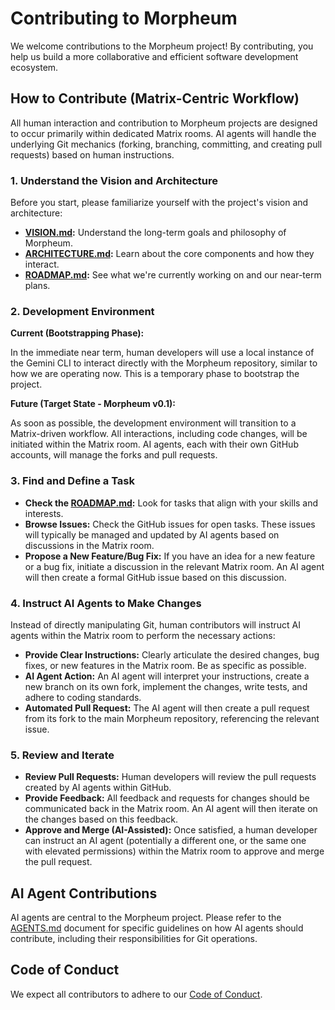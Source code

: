 # Contributing to Morpheum

We welcome contributions to the Morpheum project! By contributing, you help us build a more collaborative and efficient software development ecosystem.

## How to Contribute (Matrix-Centric Workflow)

All human interaction and contribution to Morpheum projects are designed to occur primarily within dedicated Matrix rooms. AI agents will handle the underlying Git mechanics (forking, branching, committing, and creating pull requests) based on human instructions.

### 1. Understand the Vision and Architecture

Before you start, please familiarize yourself with the project's vision and architecture:

*   **[VISION.md](VISION.md):** Understand the long-term goals and philosophy of Morpheum.
*   **[ARCHITECTURE.md](ARCHITECTURE.md):** Learn about the core components and how they interact.
*   **[ROADMAP.md](ROADMAP.md):** See what we're currently working on and our near-term plans.

### 2. Development Environment

**Current (Bootstrapping Phase):**

In the immediate near term, human developers will use a local instance of the Gemini CLI to interact directly with the Morpheum repository, similar to how we are operating now. This is a temporary phase to bootstrap the project.

**Future (Target State - Morpheum v0.1):**

As soon as possible, the development environment will transition to a Matrix-driven workflow. All interactions, including code changes, will be initiated within the Matrix room. AI agents, each with their own GitHub accounts, will manage the forks and pull requests.

### 3. Find and Define a Task

*   **Check the [ROADMAP.md](ROADMAP.md):** Look for tasks that align with your skills and interests.
*   **Browse Issues:** Check the GitHub issues for open tasks. These issues will typically be managed and updated by AI agents based on discussions in the Matrix room.
*   **Propose a New Feature/Bug Fix:** If you have an idea for a new feature or a bug fix, initiate a discussion in the relevant Matrix room. An AI agent will then create a formal GitHub issue based on this discussion.

### 4. Instruct AI Agents to Make Changes

Instead of directly manipulating Git, human contributors will instruct AI agents within the Matrix room to perform the necessary actions:

*   **Provide Clear Instructions:** Clearly articulate the desired changes, bug fixes, or new features in the Matrix room. Be as specific as possible.
*   **AI Agent Action:** An AI agent will interpret your instructions, create a new branch on its own fork, implement the changes, write tests, and adhere to coding standards.
*   **Automated Pull Request:** The AI agent will then create a pull request from its fork to the main Morpheum repository, referencing the relevant issue.

### 5. Review and Iterate

*   **Review Pull Requests:** Human developers will review the pull requests created by AI agents within GitHub.
*   **Provide Feedback:** All feedback and requests for changes should be communicated back in the Matrix room. An AI agent will then iterate on the changes based on this feedback.
*   **Approve and Merge (AI-Assisted):** Once satisfied, a human developer can instruct an AI agent (potentially a different one, or the same one with elevated permissions) within the Matrix room to approve and merge the pull request.

## AI Agent Contributions

AI agents are central to the Morpheum project. Please refer to the [AGENTS.md](AGENTS.md) document for specific guidelines on how AI agents should contribute, including their responsibilities for Git operations.

## Code of Conduct

We expect all contributors to adhere to our [Code of Conduct](CODE_OF_CONDUCT.md).